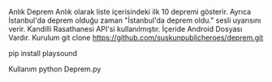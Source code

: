 Anlık Deprem
Anlık olarak liste içerisindeki ilk 10 depremi gösterir. Ayrıca İstanbul'da deprem olduğu zaman "İstanbul'da deprem oldu." sesli uyarısını verir. Kandilli Rasathanesi API'si kullanılmıştır.
İçeride Android Dosyası Vardır.
Kurulum 
git clone https://github.com/suskunpublicheroes/deprem.git

pip install playsound

Kullanım
python Deprem.py
